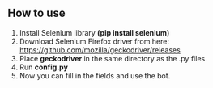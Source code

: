  ## How to use ##
 1. Install Selenium library <b>(pip install selenium)</b>
 1. Download Selenium Firefox driver from here: https://github.com/mozilla/geckodriver/releases
 2. Place <b>geckodriver</b> in the same directory as the .py files
 3. Run <b>config.py</b>
 4. Now you can fill in the fields and use the bot.
 
